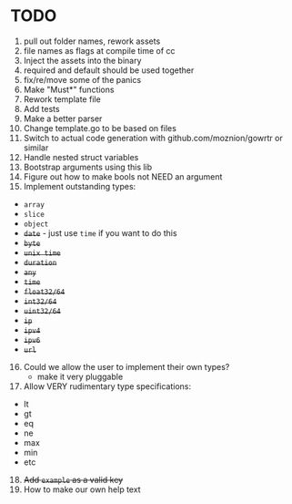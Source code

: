 # TODO

1.  pull out folder names, rework assets
2.  file names as flags at compile time of cc
3.  Inject the assets into the binary
4.  required and default should be used together
5.  fix/re/move some of the panics
6.  Make "Must\*" functions
7.  Rework template file
8.  Add tests
9.  Make a better parser
10. Change template.go to be based on files
11. Switch to actual code generation with github.com/moznion/gowrtr or similar
12. Handle nested struct variables
13. Bootstrap arguments using this lib
14. Figure out how to make bools not NEED an argument
15. Implement outstanding types:

- `array`
- `slice`
- `object`
- ~~`date`~~ - just use `time` if you want to do this
- ~~`byte`~~
- ~~`unix time`~~
- ~~`duration`~~
- ~~`any`~~
- ~~`time`~~
- ~~`float32/64`~~
- ~~`int32/64`~~
- ~~`uint32/64`~~
- ~~`ip`~~
- ~~`ipv4`~~
- ~~`ipv6`~~
- ~~`url`~~

16. Could we allow the user to implement their own types?
    - make it very pluggable
17. Allow VERY rudimentary type specifications:

- lt
- gt
- eq
- ne
- max
- min
- etc

18. ~~Add `example` as a valid key~~
19. How to make our own help text
